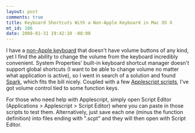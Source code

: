 ```yaml
--- 
layout: post
comments: true
title: Keyboard Shortcuts With a Non-Apple Keyboard in Mac OS X
mt_id: 186
date: 2008-01-31 19:42:10 -08:00
---
```

I have a [non-Apple keyboard](http://www.keyovation.com/c-2-ergonomic-keyboards.aspx) that doesn't have volume buttons of any kind, yet I find the ability to change the volume from the keyboard incredibly convenient.  System Properties' built-in keyboard shortcut manager doesn't support global shortcuts (I want to be able to change volume no matter what application is active), so I went in search of a solution and found [Spark](http://www.shadowlab.org/Software/spark.php), which fits the bill nicely.  Coupled with a few [Applescript scripts](http://bbs.applescript.net/viewtopic.php?pid=72265), I've got volume control tied to some function keys.

For those who need help with Applescript, simply open Script Editor (Applications > Applescript > Script Editor) where you can paste in those scripts to test them.  Alternatively, just save each one (minus the function definition) into files ending with ".scpt" and they will then open with Script Editor.
